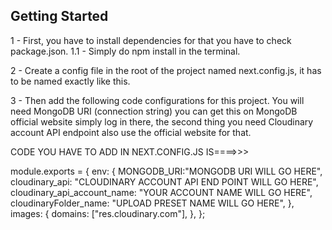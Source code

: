 ## Getting Started

1 - First, you have to install dependencies for that you have to check package.json.
1.1 - Simply do npm install in the terminal.

2 - Create a config file in the root of the project named next.config.js, it has to be named exactly like this.

3 - Then add the following code configurations for this project. You will need MongoDB URI (connection string) you can get this on MongoDB official website simply log in there, the second thing you need Cloudinary account API endpoint also use the official website for that.

CODE YOU HAVE TO ADD IN NEXT.CONFIG.JS IS====>>>

module.exports = {
env: {
MONGODB_URI:"MONGODB URI WILL GO HERE",
cloudinary_api: "CLOUDINARY ACCOUNT API END POINT WILL GO HERE",
cloudinary_api_account_name: "YOUR ACCOUNT NAME WILL GO HERE",
cloudinaryFolder_name: "UPLOAD PRESET NAME WILL GO HERE",
},
images: {
domains: ["res.cloudinary.com"],
},
};
